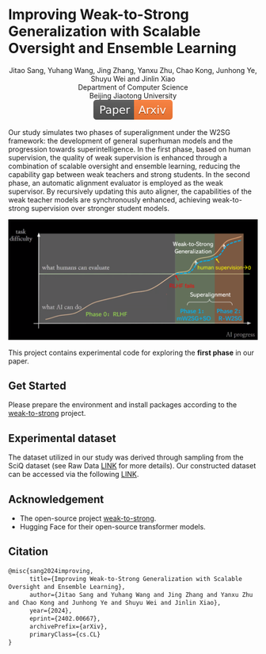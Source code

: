 # Improving Weak-to-Strong Generalization with Scalable Oversight and Ensemble Learning

<div align="center">
Jitao Sang, Yuhang Wang, Jing Zhang, Yanxu Zhu, Chao Kong, Junhong Ye, Shuyu Wei and Jinlin Xiao
</div>
<div align="center">
Department of Computer Science
</div>
<div align="center">
Beijing Jiaotong University
</div>


<div align="center">
    <a href="https://arxiv.org/pdf/2402.00667.pdf"><img src="images/Paper-Arxiv-orange.svg" ></a>
</div>

Our study simulates two phases of superalignment under the W2SG framework: the development of general superhuman models and the progression towards superintelligence. 
In the first phase, based on human supervision, the quality of weak supervision is enhanced through a combination of scalable oversight and ensemble learning, reducing the capability gap between weak teachers and strong students.
In the second phase, an automatic alignment evaluator is employed as the weak supervisor. By recursively updating this auto aligner, the capabilities of the weak teacher models are synchronously enhanced, achieving weak-to-strong supervision
over stronger student models.

<p align="center">
  <img src="images/2-b.png" >
</p>

This project contains experimental code for exploring the **first phase** in our paper.

## Get Started
Please prepare the environment and install packages according to the [weak-to-strong](https://github.com/openai/weak-to-strong) project.


## Experimental dataset
The dataset utilized in our study was derived through sampling from the SciQ dataset (see Raw Data [LINK](https://huggingface.co/datasets/sciq) for more details). 
Our constructed dataset can be accessed via the following [LINK](https://drive.google.com/drive/folders/1zLtBuysl17TsAjfMSsjc0B4iAXatslWD?usp=drive_link).


## Acknowledgement
- The open-source project [weak-to-strong](https://github.com/openai/weak-to-strong).
- Hugging Face for their open-source transformer models.

## Citation
```
@misc{sang2024improving,
      title={Improving Weak-to-Strong Generalization with Scalable Oversight and Ensemble Learning}, 
      author={Jitao Sang and Yuhang Wang and Jing Zhang and Yanxu Zhu and Chao Kong and Junhong Ye and Shuyu Wei and Jinlin Xiao},
      year={2024},
      eprint={2402.00667},
      archivePrefix={arXiv},
      primaryClass={cs.CL}
}
```
